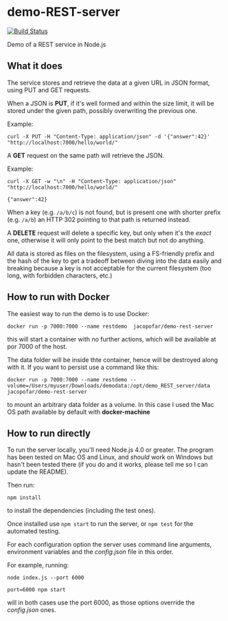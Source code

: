 # demo-REST-server
[![Build Status](https://travis-ci.org/jacopofar/demo-REST-server.svg?branch=master)](https://travis-ci.org/jacopofar/demo-REST-server)

Demo of a REST service in Node.js

What it does
------------
The service stores and retrieve the data at a given URL in JSON format, using PUT and GET requests.

When a JSON is __PUT__, if it's well formed and within the size limit, it will be stored under the given path, possibly overwriting the previous one.

Example:

```
curl -X PUT -H "Content-Type: application/json" -d '{"answer":42}' "http://localhost:7000/hello/world/"
```

A __GET__ request on the same path will retrieve the JSON.

Example:
```
curl -X GET -w "\n" -H "Content-Type: application/json" "http://localhost:7000/hello/world/"

{"answer":42}
```

When a key (e.g. `/a/b/c`) is not found, but is present one with shorter prefix (e.g. `/a/b`) an HTTP 302 pointing to that path is returned instead.


A __DELETE__ request will delete a specific key, but only when it's the _exact_ one, otherwise it will only point to the best match but not do anything.

All data is stored as files on the filesystem, using a FS-friendly prefix and the hash of the key to get a tradeoff between diving into the data easily and breaking because a key is not acceptable for the current filesystem (too long, with forbidden characters, etc.)

How to run with Docker
----------------------

The easiest way to run the demo is to use Docker:

```
docker run -p 7000:7000 --name restdemo  jacopofar/demo-rest-server
```
this will start a container with no further actions, which will be available at por 7000 of the host.


The data folder will be inside thte container, hence will be destroyed along with it. If you want to persist use a command like this:

```
docker run -p 7000:7000 --name restdemo --volume=/Users/myuser/Downloads/demodata:/opt/demo_REST_server/data jacopofar/demo-rest-server
```

to mount an arbitrary data folder as a volume. In this case I used the Mac OS path available by default with __docker-machine__

How to run directly
------------------

To run the server locally, you'll need Node.js 4.0 or greater. The program has been tested on Mac OS and Linux, and *should* work on Windows but hasn't been tested there (if you do and it works, please tell me so I can update the README).


Then run:

```
npm install
```

to install the dependencies (including the test ones).

Once installed use ```npm start``` to run the server, or ```npm test``` for the automated testing.

For each configuration option the server uses command line arguments, environment variables and the _config.json_ file in this order.

For example, running:

```node index.js --port 6000```

```port=6000 npm start```

will in both cases use the port 6000, as those options override the _config.json_ ones.
